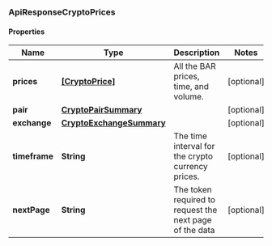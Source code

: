 ### ApiResponseCryptoPrices

#### Properties
Name | Type | Description | Notes
------------ | ------------- | ------------- | -------------
**prices** | [**[CryptoPrice]**](CryptoPrice.md) | All the BAR prices, time, and volume. | [optional] 
**pair** | [**CryptoPairSummary**](CryptoPairSummary.md) |  | [optional] 
**exchange** | [**CryptoExchangeSummary**](CryptoExchangeSummary.md) |  | [optional] 
**timeframe** | **String** | The time interval for the crypto currency prices. | [optional] 
**nextPage** | **String** | The token required to request the next page of the data | [optional] 



